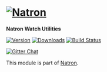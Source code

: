 # [![Natron][natron-img]][natron-url]

[natron-img]: http://static.natronjs.com/img/natronjs.svg
[natron-url]: http://natronjs.com/

**Natron Watch Utilities**

[![Version][npm-img]][npm-url]
[![Downloads][dlm-img]][npm-url]
[![Build Status][travis-img]][travis-url]

[![Gitter Chat][gitter-img]][gitter-url]

[npm-img]: https://img.shields.io/npm/v/natron-watch.svg
[npm-url]: https://npmjs.org/package/natron-watch
[dlm-img]: https://img.shields.io/npm/dm/natron-watch.svg
[travis-img]: https://travis-ci.org/natronjs/natron-watch.svg
[travis-url]: https://travis-ci.org/natronjs/natron-watch
[gitter-img]: https://badges.gitter.im/Join%20Chat.svg
[gitter-url]: https://gitter.im/natronjs/natron

This module is part of [Natron][natron-url].
